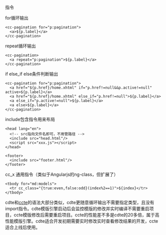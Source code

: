 指令

for循环输出

    <cc-pagination for="p:pagination">
      <a>${p.label}</a>
    </cc-pagination>

repeat循环输出

    <cc-pagination>
      <a repeat="p:pagination">${p.label}</a>
    </cc-pagination>

if else_if else条件判断输出

    <cc-pagination for="p:pagination">
      <a href="${p.href}/home.xhtml" if="p.href!=null&&p.active!=null" active>${p.label}</a>
      <a href="${p.href}/home.xhtml" else_if="p.href!=null">${p.label}</a>
      <a else_if="p.active!=null">${p.label}</a>
      <a else>${p.label}</a>
    </cc-pagination>

include包含指令用来布局

    <head lang="en">
      <!-- src指向文件名即可，不用管路径 -->
      <include src="head.html"/>
      <script src="xxx.js"></script>
    </head>

    <footer>
      <include src="footer.html"/>
    </footer>

cc_x 通用指令（类似于Angularjs的ng-class，但扩展了）

    <tbody for="md:models">
      <tr cc_class="{true:even,false:odd}(index%2==1)">${index}</tr>
    </tbody>

cdte和[ccte](https://github.com/CCLooMi/ccte)的语法大部分类似，cdte更随意循环输出不需要指定类型，且没有import指令。cdte模版引擎启动后会监控模版的修改并实时编译不需要重启项目，ccte模版修改后需要重启项目。ccte的性能差不多是cdte的20多倍，属于高性能模版引擎。cdte适合开发初期需要实时修改实时查看修改结果的开发，ccte适合上线后使用。
